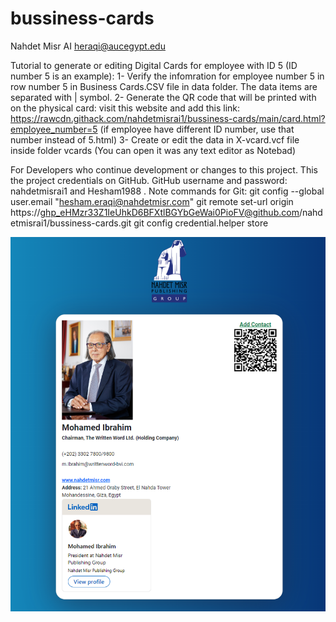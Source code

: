 # bussiness-cards

Nahdet Misr AI
heraqi@aucegypt.edu

Tutorial to generate or editing Digital Cards for employee with ID 5 (ID number 5 is an example):
1- Verify the infomration for employee number 5 in row number 5 in Business Cards.CSV file in data folder. The data items are separated with | symbol.
2- Generate the QR code that will be printed with on the physical card: visit this website and add this link: https://rawcdn.githack.com/nahdetmisrai1/bussiness-cards/main/card.html?employee_number=5 (if employee have different ID number, use that number instead of 5.html)
3- Create or edit the data in X-vcard.vcf file inside folder vcards (You can open it was any text editor as Notebad)

For Developers who continue development or changes to this project. This the project credentials on GitHub. GitHub username and password: nahdetmisrai1 and Hesham1988 . Note commands for Git:
git config --global user.email "hesham.eraqi@nahdetmisr.com"
git remote set-url origin https://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@github.com/nahdetmisrai1/bussiness-cards.git
git config credential.helper store

![sample](./assets/Sample.png)